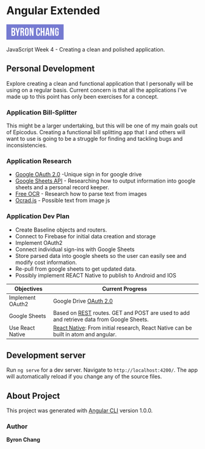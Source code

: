 # Angular Extended
![Byron Chang](research/logo.png)

JavaScript Week 4 - Creating a clean and polished application.

## Personal Development
Explore creating a clean and functional application that I personally will be using on a regular basis. Current concern is that all the applications I've made up to this point has only been exercises for a concept.

### Application Bill-Splitter
This might be a larger undertaking, but this will be one of my main goals out of Epicodus. Creating a functional bill splitting app that I and others will want to use is going to be a struggle for finding and tackling bugs and inconsistencies.

### Application Research
- [Google OAuth 2.0](https://developers.google.com/identity/protocols/OAuth2) -Unique sign in for google drive
- [Google Sheets API](https://developers.google.com/sheets/api/) - Researching how to output information into google sheets and a personal record keeper.
- [Free OCR](http://www.free-ocr.com/) - Research how to parse text from images
- [Ocrad.js](http://antimatter15.com/ocrad.js/demo.html) - Possible text from image js

### Application Dev Plan
- Create Baseline objects and routers.
- Connect to Firebase for initial data creation and storage
- Implement OAuth2
- Connect individual sign-ins with Google Sheets
- Store parsed data into google sheets so the user can easily see and modify cost information.
- Re-pull from google sheets to get updated data.
- Possibly implement REACT Native to publish to Android and IOS

| Objectives | Current Progress |
| --- | --- |
| Implement OAuth2 | Google Drive [OAuth 2.0](https://developers.google.com/identity/protocols/OAuth2)  |
|Google Sheets | Based on [REST](https://developers.google.com/sheets/api/reference/rest/) routes. GET and POST are used to add and retrieve data from Google Sheets.  |
| Use React Native | [React Native](http://facebook.github.io/react-native/): From initial research, React Native can be built in atom and angular.  |

## Development server
Run `ng serve` for a dev server. Navigate to `http://localhost:4200/`. The app will automatically reload if you change any of the source files.

## About Project
This project was generated with [Angular CLI](https://github.com/angular/angular-cli) version 1.0.0.

### Author
**Byron Chang**
